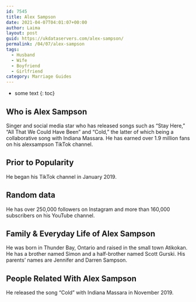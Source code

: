 ```yaml
---
id: 7545
title: Alex Sampson
date: 2021-04-07T04:01:07+00:00
author: Laima
layout: post
guid: https://ukdataservers.com/alex-sampson/
permalink: /04/07/alex-sampson
tags:
  - Husband
  - Wife
  - Boyfriend
  - Girlfriend
category: Marriage Guides
---
```


* some text
{: toc}


## Who is Alex Sampson
                  
                  
                  
Singer and social media star who has released songs such as &#8220;Stay Here,&#8221; &#8220;All That We Could Have Been&#8221; and &#8220;Cold,&#8221; the latter of which being a collaborative song with Indiana Massara. He has earned over 1.9 million fans on his alexsampson TikTok channel.  
                  
              
            
              
            
                
                
                
## Prior to Popularity
                  
                  
                  
He began his TikTok channel in January 2019. 
                  
              
            
              
            
                
                
                
## Random data
                  
                  
                  
He has over 250,000 followers on Instagram and more than 160,000 subscribers on his YouTube channel. 
                  
              
            
              
            
                
                
                
## Family & Everyday Life of Alex Sampson
                  
                  
                  
He was born in Thunder Bay, Ontario and raised in the small town Atikokan. He has a brother named Simon and a half-brother named Scott Gurski. His parents&#8217; names are Jennifer and Darren Sampson. 
                  
              
            
              
            
                
                
                
## People Related With Alex Sampson
                  
                  
                  
He released the song &#8220;Cold&#8221; with Indiana Massara in November 2019. 
                  
              
            
              
            
                
              
            
              
              
            
            
              
            
          
          
          